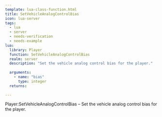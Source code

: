 ```yaml
---
template: lua-class-function.html
title: SetVehicleAnalogControlBias
icon: lua-server
tags:
  - lua
  - server
  - needs-verification
  - needs-example
lua:
  library: Player
  function: SetVehicleAnalogControlBias
  realm: server
  description: "Set the vehicle analog control bias for the player."
  
  arguments:
    - name: "bias"
      type: integer
  returns:
    
---
```


<div class="lua__search__keywords">
Player:SetVehicleAnalogControlBias &#x2013; Set the vehicle analog control bias for the player.
</div>
